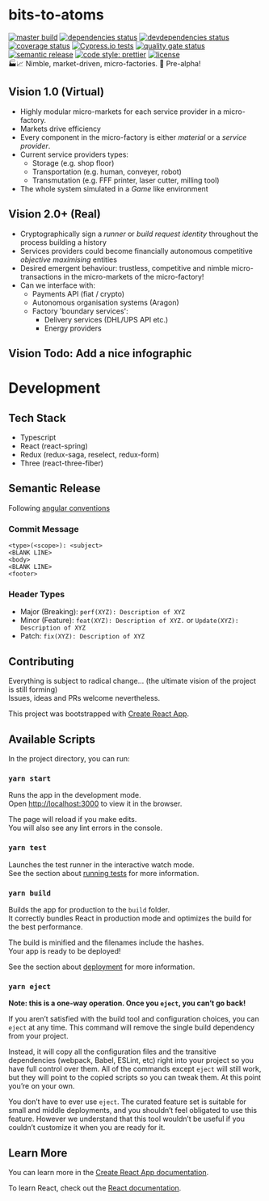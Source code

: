# bits-to-atoms
[![master build](https://github.com/ThomasGale/bits-to-atoms/workflows/build/badge.svg?branch=master "master build")](https://github.com/ThomasGale/bits-to-atoms/actions?query=workflow%3Abuild) [![dependencies status](https://david-dm.org/thomasgale/bits-to-atoms/status.svg)](https://david-dm.org/thomasgale/bits-to-atoms) [![devdependencies status](https://david-dm.org/thomasgale/bits-to-atoms/dev-status.svg)](https://david-dm.org/thomasgale/bits-to-atoms?type=dev) [![coverage status](https://coveralls.io/repos/github/ThomasGale/bits-to-atoms/badge.svg?branch=master&kill_cache=1 "coverage status")](https://coveralls.io/github/ThomasGale/bits-to-atoms?branch=master) [![Cypress.io tests](https://img.shields.io/badge/cypress.io-tests-green.svg)](https://dashboard.cypress.io/projects/ceb4ty) [![quality gate status](https://sonarcloud.io/api/project_badges/measure?project=ThomasGale_bits-to-atoms&metric=alert_status "quality status")](https://sonarcloud.io/dashboard?id=ThomasGale_bits-to-atoms) [![semantic release](https://img.shields.io/badge/%20%20%F0%9F%93%A6%F0%9F%9A%80-semantic--release-e10079.svg)](https://github.com/semantic-release/semantic-release) [![code style: prettier](https://img.shields.io/badge/code_style-prettier-ff69b4.svg)](https://github.com/prettier/prettier) [![license](https://img.shields.io/github/license/thomasgale/bits-to-atoms "license")](https://github.com/ThomasGale/bits-to-atoms/blob/master/LICENSE)  
🏭📈 Nimble, market-driven, micro-factories. 🚧 Pre-alpha!

## Vision 1.0 (Virtual)
- Highly modular micro-markets for each service provider in a micro-factory.
- Markets drive efficiency
- Every component in the micro-factory is either *material* or a *service provider*. 
- Current service providers types:
    - Storage (e.g. shop floor)
    - Transportation (e.g. human, conveyer, robot)
    - Transmutation (e.g. FFF printer, laser cutter, milling tool)
- The whole system simulated in a *Game* like environment

## Vision 2.0+ (Real)
- Cryptographically sign a *runner* or *build request identity* throughout the process building a history
- Services providers could become financially autonomous competitive *objective maximising* entities
- Desired emergent behaviour: trustless, competitive and nimble micro-transactions in the micro-markets of the micro-factory!
- Can we interface with:
	- Payments API (fiat / crypto)
	- Autonomous organisation systems (Aragon)
	- Factory 'boundary services':
		- Delivery services (DHL/UPS API etc.)
		- Energy providers

## Vision Todo: Add a nice infographic

# Development

## Tech Stack
- Typescript
- React (react-spring)
- Redux (redux-saga, reselect, redux-form)
- Three (react-three-fiber)

## Semantic Release
Following [angular conventions](https://github.com/conventional-changelog/conventional-changelog/tree/master/packages/conventional-changelog-angular)  

### Commit Message
```
<type>(<scope>): <subject>
<BLANK LINE>
<body>
<BLANK LINE>
<footer>
```

### Header Types
- Major (Breaking): `perf(XYZ): Description of XYZ`  
- Minor (Feature): `feat(XYZ): Description of XYZ.` or `Update(XYZ): Description of XYZ`  
- Patch: `fix(XYZ): Description of XYZ`  

## Contributing
Everything is subject to radical change... (the ultimate vision of the project is still forming)  
Issues, ideas and PRs welcome nevertheless.

This project was bootstrapped with [Create React App](https://github.com/facebook/create-react-app).
## Available Scripts

In the project directory, you can run:

### `yarn start`

Runs the app in the development mode.<br />
Open [http://localhost:3000](http://localhost:3000) to view it in the browser.

The page will reload if you make edits.<br />
You will also see any lint errors in the console.

### `yarn test`

Launches the test runner in the interactive watch mode.<br />
See the section about [running tests](https://facebook.github.io/create-react-app/docs/running-tests) for more information.

### `yarn build`

Builds the app for production to the `build` folder.<br />
It correctly bundles React in production mode and optimizes the build for the best performance.

The build is minified and the filenames include the hashes.<br />
Your app is ready to be deployed!

See the section about [deployment](https://facebook.github.io/create-react-app/docs/deployment) for more information.

### `yarn eject`

**Note: this is a one-way operation. Once you `eject`, you can’t go back!**

If you aren’t satisfied with the build tool and configuration choices, you can `eject` at any time. This command will remove the single build dependency from your project.

Instead, it will copy all the configuration files and the transitive dependencies (webpack, Babel, ESLint, etc) right into your project so you have full control over them. All of the commands except `eject` will still work, but they will point to the copied scripts so you can tweak them. At this point you’re on your own.

You don’t have to ever use `eject`. The curated feature set is suitable for small and middle deployments, and you shouldn’t feel obligated to use this feature. However we understand that this tool wouldn’t be useful if you couldn’t customize it when you are ready for it.

## Learn More

You can learn more in the [Create React App documentation](https://facebook.github.io/create-react-app/docs/getting-started).

To learn React, check out the [React documentation](https://reactjs.org/).
